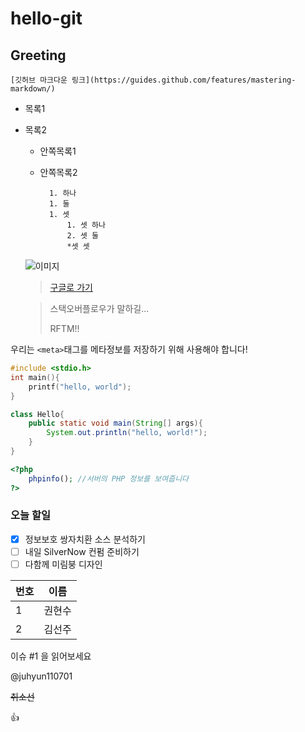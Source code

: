 # hello-git
## Greeting

	[깃허브 마크다운 링크](https://guides.github.com/features/mastering-markdown/)

  * 목록1
  * 목록2
    * 안쪽목록1
    * 안쪽목록2
		
			1. 하나
			1. 둘
			1. 셋
				1. 셋 하나
				2. 셋 둘
				*셋 셋
	
	![이미지](https://upload.wikimedia.org/wikipedia/en/thumb/5/53/Snoopy_Peanuts.png/200px-Snoopy_Peanuts.png)
	>[구글로 가기](https://www.google.com/)
	
	>스택오버플로우가 말하길...
	>
	>RFTM!!

우리는 `<meta>`태그를 메타정보를 저장하기 위해 사용해야 합니다!

```c
#include <stdio.h>
int main(){
	printf("hello, world");
}
```

```java
class Hello{
	public static void main(String[] args){
		System.out.println("hello, world!");
	}
}
```

```php
<?php
	phpinfo(); //서버의 PHP 정보를 보여줍니다
?>
```

### 오늘 할일
- [x] 정보보호 쌍자치환 소스 분석하기
- [ ] 내일 SilverNow 컨펌 준비하기
- [ ] 다함께 미림붕 디자인

| 번호 | 이름 |
| ---- | ---- |
|1|권현수|
|2|김선주|

이슈 #1 을 읽어보세요

@juhyun110701

~~취소선~~

:thumbsup:
